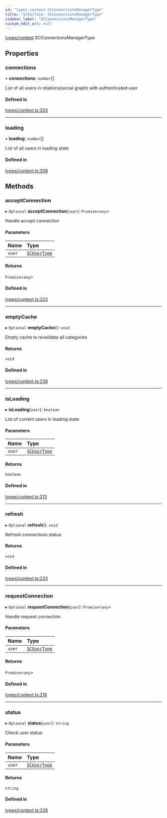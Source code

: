 ```yaml
---
id: "types_context.SCConnectionsManagerType"
title: "Interface: SCConnectionsManagerType"
sidebar_label: "SCConnectionsManagerType"
custom_edit_url: null
---
```


[types/context](../modules/types_context.md).SCConnectionsManagerType

## Properties

### connections

• **connections**: `number`[]

List of all users in relations(social graph) with authenticated user

#### Defined in

[types/context.ts:203](https://github.com/selfcommunity/community-ui/blob/f8d581a/packages/sc-core/src/types/context.ts#L203)

___

### loading

• **loading**: `number`[]

List of all users in loading state

#### Defined in

[types/context.ts:208](https://github.com/selfcommunity/community-ui/blob/f8d581a/packages/sc-core/src/types/context.ts#L208)

## Methods

### acceptConnection

▸ `Optional` **acceptConnection**(`user`): `Promise`<`any`\>

Handle accept connection

#### Parameters

| Name | Type |
| :------ | :------ |
| `user` | [`SCUserType`](types_user.SCUserType.md) |

#### Returns

`Promise`<`any`\>

#### Defined in

[types/context.ts:223](https://github.com/selfcommunity/community-ui/blob/f8d581a/packages/sc-core/src/types/context.ts#L223)

___

### emptyCache

▸ `Optional` **emptyCache**(): `void`

Empty cache to revalidate all categories

#### Returns

`void`

#### Defined in

[types/context.ts:238](https://github.com/selfcommunity/community-ui/blob/f8d581a/packages/sc-core/src/types/context.ts#L238)

___

### isLoading

▸ **isLoading**(`user`): `boolean`

List of current users in loading state

#### Parameters

| Name | Type |
| :------ | :------ |
| `user` | [`SCUserType`](types_user.SCUserType.md) |

#### Returns

`boolean`

#### Defined in

[types/context.ts:213](https://github.com/selfcommunity/community-ui/blob/f8d581a/packages/sc-core/src/types/context.ts#L213)

___

### refresh

▸ `Optional` **refresh**(): `void`

Refresh connections status

#### Returns

`void`

#### Defined in

[types/context.ts:233](https://github.com/selfcommunity/community-ui/blob/f8d581a/packages/sc-core/src/types/context.ts#L233)

___

### requestConnection

▸ `Optional` **requestConnection**(`user`): `Promise`<`any`\>

Handle request connection

#### Parameters

| Name | Type |
| :------ | :------ |
| `user` | [`SCUserType`](types_user.SCUserType.md) |

#### Returns

`Promise`<`any`\>

#### Defined in

[types/context.ts:218](https://github.com/selfcommunity/community-ui/blob/f8d581a/packages/sc-core/src/types/context.ts#L218)

___

### status

▸ `Optional` **status**(`user`): `string`

Check user status

#### Parameters

| Name | Type |
| :------ | :------ |
| `user` | [`SCUserType`](types_user.SCUserType.md) |

#### Returns

`string`

#### Defined in

[types/context.ts:228](https://github.com/selfcommunity/community-ui/blob/f8d581a/packages/sc-core/src/types/context.ts#L228)

